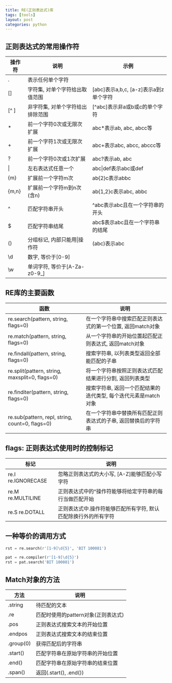 ```yaml
---
title: RE(正则表达式)库
tags: [tools]
layout: post
categories: python
---
```


## 正则表达式的常用操作符

| 操作符 | 说明 |示例 | 
|-------|-----|----|
|.|表示任何单个字符| |
|[]|字符集, 对单个字符给出取值范围|[abc]表示a,b,c, [a-z]表示a到z单个字符|
|[^ ]|非字符集, 对单个字符给出排除范围|[^abc]表示非a或b或c的单个字符|
|\*|前一个字符0次或无限次扩展|abc\*表示ab, abc, abcc等|
|+|前一个字符1次或无限次扩展|abc+表示abc, abcc, abccc等|
|?|前一个字符0次或1次扩展|abc?表示ab, abc|
|\||左右表达式任意一个|abc\|def表示abc或def|
|{m}|扩展前一个字符m次|ab{2}c表示abbc|
|{m,n}|扩展前一个字符m到n次(含n)|ab{1,2}c表示abc, abbc|
|^|匹配字符串开头|^abc表示abc且在一个字符串的开头|
|$|匹配字符串结尾|abc$表示abc且在一个字符串的结尾|
|()|分组标记, 内部只能用\|操作符|(abc)表示abc|
|\d|数字, 等价于[0-9]| |
|\w|单词字符, 等价于[A-Za-z0-9_]| |

## RE库的主要函数

|函数|说明|
|---|---|
|re.search(pattern, string, flags=0)|在一个字符串中搜索匹配正则表达式的第一个位置, 返回match对象|
|re.match(pattern, string, flags=0)|从一个字符串的开始位置起匹配正则表达式, 返回match对象|
|re.findall(pattern, string, flags=0)|搜索字符串, 以列表类型返回全部能匹配的子串|
|re.split(pattern, string, maxsplit=0, flags=0)|将一个字符串按照正则表达式匹配结果进行分割, 返回列表类型|
|re.finditer(pattern, string, flags=0)|搜索字符串, 返回一个匹配结果的迭代类型, 每个迭代元素是match对象|
|re.sub(pattern, repl, string, count=0, flags=0)|在一个字符串中替换所有匹配正则表达式的子串, 返回替换后的字符串|

## flags: 正则表达式使用时的控制标记

|标记|说明|
|---|---|
|re.I     re.IGNORECASE|忽略正则表达式的大小写, [A-Z]能够匹配小写字符|
|re.M   re.MULTILINE|正则表达式中的^操作符能够将给定字符串的每行当做匹配开始|
|re.S    re.DOTALL|正则表达式中.操作符能够匹配所有字符, 默认匹配除换行外的所有字符|

## 一种等价的调用方式

``` python
rst = re.search(r'[1-9]\d{5}', 'BIT 100081')

pat = re.compiler(r'[1-9]\d{5}')
rst = pat.search('BIT 100081')
```

## Match对象的方法

|方法|说明|
|---|---|
|.string|待匹配的文本|
|.re|匹配时使用的pattern对象(正则表达式)|
|.pos|正则表达式搜索文本的开始位置|
|.endpos|正则表达式搜索文本的结束位置|
|.group(0)|获得匹配后的字符串|
|.start()|匹配字符串在原始字符串的开始位置|
|.end()|匹配字符串在原始字符串的结束位置|
|.span()|返回(.start(), .end())|